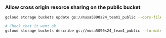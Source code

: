 ### Allow cross origin resorce sharing on the public bucket
```bash
gcloud storage buckets update gs://musa5090s24_team1_public --cors-file=public-cors.json

# Check that it went ok
gcloud storage buckets describe gs://musa5090s24_team1_public --format="default(cors_config)"
```
